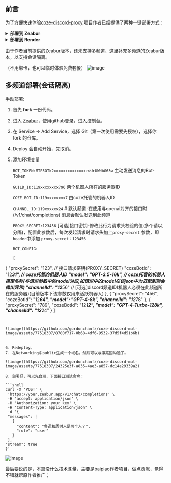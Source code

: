 ## 前言
为了方便快速体验[coze-discord-proxy](https://github.com/deanxv/coze-discord-proxy),项目作者已经提供了两种一键部署方式：

<details>
<summary><strong>部署到 Zeabur</strong></summary>
<div>

> Zeabur 的服务器在国外，自动解决了网络的问题，同时免费的额度也足够个人使用

点击一键部署:

[![Deploy on Zeabur](https://zeabur.com/button.svg)](https://zeabur.com/templates/GMU8C8?referralCode=deanxv)

**一键部署后 `BOT_TOKEN`,`GUILD_ID`,`COZE_BOT_ID`,`PROXY_SECRET`,`CHANNEL_ID`变量也需要替换！**

或手动部署:

1. 首先 **fork** 一份代码。
2. 进入 [Zeabur](https://zeabur.com?referralCode=deanxv)，使用github登录，进入控制台。
3. 在 Service -> Add Service，选择 Git（第一次使用需要先授权），选择你 fork 的仓库。
4. Deploy 会自动开始，先取消。
5. 添加环境变量

   `BOT_TOKEN:MTE5OTk2xxxxxxxxxxxxxxrwUrUWNbG63w`  主动发送消息的Bot-Token

   `GUILD_ID:119xxxxxxxx796`  两个机器人所在的服务器ID

   `COZE_BOT_ID:119xxxxxxxx7` 由coze托管的机器人ID

   `CHANNEL_ID:119xxxxxx24`  # 默认频道-在使用与openai对齐的接口时(/v1/chat/completions) 消息会默认发送到此频道

   `PROXY_SECRET:123456` [可选]接口密钥-修改此行为请求头校验的值(多个请以,分隔)，配置此参数后，每次发起请求时请求头加上`proxy-secret`
   参数，即`header`中添加 `proxy-secret：123456`

保存。

6. 选择 Redeploy。

</div>


</details>

<details>
<summary><strong>部署到 Render</strong></summary>
<div>

> Render 提供免费额度，绑卡后可以进一步提升额度

Render 可以直接部署 docker 镜像，不需要 fork 仓库：[Render](https://dashboard.render.com)

</div>
</details>

由于作者当前提供的Zeabur版本，还未支持多频道，这里补充多频道的Zeabur版本，以支持会话隔离。

（不用绑卡，也可以临时体验免费套餐）
![image](https://github.com/gordonchanfz/coze-discord-mul-image/assets/77518307/20718f61-6c0c-498f-8196-da3cd37da29b)

## 多频道部署(会话隔离)

手动部署:

1. 首先 **fork** 一份代码。
2. 进入 [Zeabur](https://zeabur.com?referralCode=deanxv)，使用github登录，进入控制台。
3. 在 Service -> Add Service，选择 Git（第一次使用需要先授权），选择你 fork 的仓库。
4. Deploy 会自动开始，先取消。
5. 添加环境变量

   `BOT_TOKEN:MTE5OTk2xxxxxxxxxxxxxxrwUrUWNbG63w`  主动发送消息的Bot-Token

   `GUILD_ID:119xxxxxxxx796`  两个机器人所在的服务器ID

   `COZE_BOT_ID:119xxxxxxxx7` 由coze托管的机器人ID

   `CHANNEL_ID:119xxxxxx24`  # 默认频道-在使用与openai对齐的接口时(/v1/chat/completions) 消息会默认发送到此频道

   `PROXY_SECRET:123456` [可选]接口密钥-修改此行为请求头校验的值(多个请以,分隔)，配置此参数后，每次发起请求时请求头加上`proxy-secret`
   参数，即`header`中添加 `proxy-secret：123456`

   `BOT_CONFIG`:
   ``` 
   [
  {
    "proxySecret": "123", // 接口请求密钥(PROXY_SECRET)
    "cozeBotId": "12***************31", // coze托管的机器人ID
    "model": "GPT-3.5-16k", // coze托管的机器人模型名称(与请求参数中的model对应,如请求中的model在该json中为匹配到则会抛出异常)
    "channelId": "12***************56"  // [可选]discord频道ID(机器人必须在此频道所在的服务器)(目前版本下该参数仅用来活跃机器人)
  },
  {
    "proxySecret": "456",
    "cozeBotId": "12***************64",
    "model": "GPT-4-8k", 
    "channelId": "12***************78"
  },
  {
    "proxySecret": "789",
    "cozeBotId": "12***************12",
    "model": "GPT-4-Turbo-128k",
    "channelId": "12***************24"
  }
]
   ```


![image](https://github.com/gordonchanfz/coze-discord-mul-image/assets/77518307/8780f717-0b68-4df6-9532-37d5f4d51b6b)


6. Redeploy。
7. 在Networking中public生成一个域名，然后可以与漂亮国沟通了。

![image](https://github.com/gordonchanfz/coze-discord-mul-image/assets/77518307/24325e3f-a835-4ae3-a857-dc14e29339a2)

8. 部署好，可以先自测，下面接口测试命令：

   ```shell
   curl -X 'POST' \
    'https://your.zeabur.app/v1/chat/completions' \
    -H 'accept: application/json' \
    -H 'Authorization: your key' \
    -H 'Content-Type: application/json' \
    -d '{
    "messages": [
      {
        "content": "鲁迅和周树人是两个人？",
        "role": "user"
      }
    ],
   "stream": true
   }'
   ```
![image](https://github.com/gordonchanfz/coze-discord-mul-image/assets/77518307/e1a4aea3-0834-4d40-a612-8ca41fd3a68b)

最后要说的是，本篇没什么技术含量，主要是baipiao作者项目，做点贡献，觉得不错就帮原作者推广；


